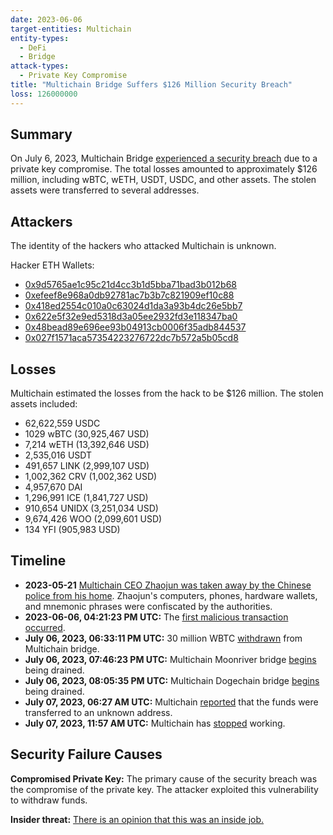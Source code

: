 ```yaml
---
date: 2023-06-06
target-entities: Multichain
entity-types:
  - DeFi
  - Bridge
attack-types:
  - Private Key Compromise
title: "Multichain Bridge Suffers $126 Million Security Breach"
loss: 126000000
---
```


## Summary

On July 6, 2023, Multichain Bridge [experienced a security breach](https://twitter.com/MultichainOrg/status/1677096839731097600) due to a private key compromise. The total losses amounted to approximately $126 million, including wBTC, wETH, USDT, USDC, and other assets. The stolen assets were transferred to several addresses.

## Attackers

The identity of the hackers who attacked Multichain is unknown.

Hacker ETH Wallets:

- [0x9d5765ae1c95c21d4cc3b1d5bba71bad3b012b68](https://etherscan.io/address/0x9d5765ae1c95c21d4cc3b1d5bba71bad3b012b68)
- [0xefeef8e968a0db92781ac7b3b7c821909ef10c88](https://etherscan.io/address/0xefeef8e968a0db92781ac7b3b7c821909ef10c88)
- [0x418ed2554c010a0c63024d1da3a93b4dc26e5bb7](https://etherscan.io/address/0x418ed2554c010a0c63024d1da3a93b4dc26e5bb7)
- [0x622e5f32e9ed5318d3a05ee2932fd3e118347ba0](https://etherscan.io/address/0x622e5f32e9ed5318d3a05ee2932fd3e118347ba0)
- [0x48bead89e696ee93b04913cb0006f35adb844537](https://etherscan.io/address/0x48bead89e696ee93b04913cb0006f35adb844537)
- [0x027f1571aca57354223276722dc7b572a5b05cd8](https://etherscan.io/address/0x027f1571aca57354223276722dc7b572a5b05cd8)

## Losses

Multichain estimated the losses from the hack to be $126 million. The stolen assets included:

- 62,622,559 USDC
- 1029 wBTC (30,925,467 USD)
- 7,214 wETH (13,392,646 USD)
- 2,535,016 USDT
- 491,657 LINK (2,999,107 USD)
- 1,002,362 CRV (1,002,362 USD)
- 4,957,670 DAI
- 1,296,991 ICE (1,841,727 USD)
- 910,654 UNIDX (3,251,034 USD)
- 9,674,426 WOO (2,099,601 USD)
- 134 YFI (905,983 USD)

## Timeline

- **2023-05-21** [Multichain CEO Zhaojun was taken away by the Chinese police from his home](https://twitter.com/MultichainOrg/status/1679768407628185600). Zhaojun's computers, phones, hardware wallets, and mnemonic phrases were confiscated by the authorities.
- **2023-06-06, 04:21:23 PM UTC:** The [first malicious transaction occurred](https://etherscan.io/tx/0xde3eed5656263b85d43a89f1d2f6af8fde0d93e49f4642053164d773507323f8).
- **July 06, 2023, 06:33:11 PM UTC:** 30 million WBTC [withdrawn](https://etherscan.io/tx/0x448f2a6a6c071cdce254937e06305a033538e1aeb9339227d0e59e0458e6185c) from Multichain bridge.
- **July 06, 2023, 07:46:23 PM UTC:** Multichain Moonriver bridge [begins](https://etherscan.io/tx/0xf830239f39ff21b8634e28cf3fea730069982478465ee5c3ba8e8706d0cef50f) being drained.
- **July 06, 2023, 08:05:35 PM UTC:** Multichain Dogechain bridge [begins](https://etherscan.io/tx/0x6bbc867004b4c6650f2b55131955075c4109c32138753147eb142fa431cc84c9) being drained.
- **July 07, 2023, 06:27 AM UTC:** Multichain [reported](https://twitter.com/MultichainOrg/status/1677096839731097600) that the funds were transferred to an unknown address.
- **July 07, 2023, 11:57 AM UTC:** Multichain has [stopped](https://twitter.com/MultichainOrg/status/1677180114227056641) working.

## Security Failure Causes

**Compromised Private Key:** The primary cause of the security breach was the compromise of the private key. The attacker exploited this vulnerability to withdraw funds.

**Insider threat:** [There is an opinion that this was an inside job.](https://www.chainalysis.com/blog/multichain-exploit-july-2023)
